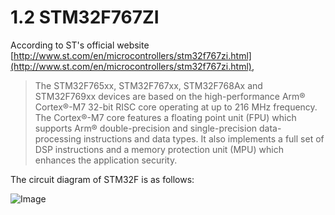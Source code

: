 # 1.2 STM32F767ZI

According to ST's official website [http://www.st.com/en/microcontrollers/stm32f767zi.html](http://www.st.com/en/microcontrollers/stm32f767zi.html),

> The STM32F765xx, STM32F767xx, STM32F768Ax and STM32F769xx devices are based on the high-performance Arm® Cortex®-M7 32-bit RISC core operating at up to 216 MHz frequency. The Cortex®-M7 core features a floating point unit (FPU) which supports Arm® double-precision and single-precision data-processing instructions and data types. It also implements a full set of DSP instructions and a memory protection unit (MPU) which enhances the application security.


The circuit diagram of STM32F is as follows:

<p align="center">

![Image](http://www.st.com/content/ccc/fragment/product_related/rpn_information/product_circuit_diagram/2f/74/3a/eb/6c/03/43/ad/bd_stm32f767xi_2mb.jpg/files/bd_stm32f767xi_2mb.jpg/_jcr_content/translations/en.bd_stm32f767xi_2mb.jpg)

</p>

